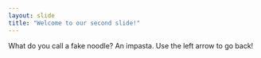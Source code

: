 ```yaml
---
layout: slide
title: "Welcome to our second slide!"
---
```

What do you call a fake noodle? An impasta. 
Use the left arrow to go back!
